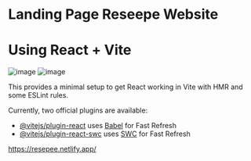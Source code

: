 # Landing Page Reseepe Website

# Using React + Vite

![image](https://github.com/Reseepe/website/assets/96192431/18ab5fba-6ddf-40fb-aaf0-88af0a010738)
![image](https://github.com/Reseepe/website/assets/96192431/6cda977f-7ad8-46c4-ac65-6ab71b98beba)

This provides a minimal setup to get React working in Vite with HMR and some ESLint rules.

Currently, two official plugins are available:

- [@vitejs/plugin-react](https://github.com/vitejs/vite-plugin-react/blob/main/packages/plugin-react/README.md) uses [Babel](https://babeljs.io/) for Fast Refresh
- [@vitejs/plugin-react-swc](https://github.com/vitejs/vite-plugin-react-swc) uses [SWC](https://swc.rs/) for Fast Refresh

https://resepee.netlify.app/
